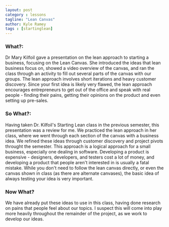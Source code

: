 ```yaml
---
layout: post
category : lessons
tagline: "Lean Canvas"
author: Kyle Ramey
tags : [startinglean]
---
```

### What?:
Dr Mary Kilfoil gave a presentation on the lean approach to starting a business, focusing on the Lean Canvas. She introduced the ideas that lean business focus on, showed a video overview of the canvas, and ran the class through an activity to fill out several parts of the canvas with our groups. The lean approach involves short iterations and heavy customer discovery. Since your first idea is likely very flawed, the lean approach encourages entrepreneurs to get out of the office and speak with real people - finding their pains, getting their opinions on the product and even setting up pre-sales. 
### So What?:
Having taken Dr. Kilfoil's Starting Lean class in the previous semester, this presentation was a review for me. We practiced the lean approach in her class, where we went through each section of the canvas with a business idea. We refined these ideas through customer discovery and project pivots throught the semester.
This approach is a logical approach for a small business, especially one dealing in software. Developing a product is expensive - designers, developers, and testers cost a lot of money, and developing a product that people aren't interested in is usually a fatal mistake. While you don't need to follow the lean canvas directly, or even the canvas shown in class (as there are alternate canvases), the basic idea of always testing your idea is very important.
### Now What?
We have already put these ideas to use in this class, having done research on pains that people feel about our topics. I suspect this will come into play more heavily throughout the remainder of the project, as we work to develop our ideas.